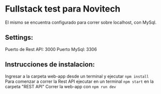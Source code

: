 # Fullstack test para Novitech

El mismo se encuentra configurado para correr sobre localhost, con MySql.

## Settings:

Puerto de Rest API: 3000
Puerto MySql: 3306

## Instrucciones de instalacion:

Ingresar a la carpeta web-app desde un terminal y ejecutar `npm install`
Para comenzar a correr la Rest API ejecutar en un terminal `npm start` en la carpeta "REST API"
Correr la web-app con `npm run dev`

